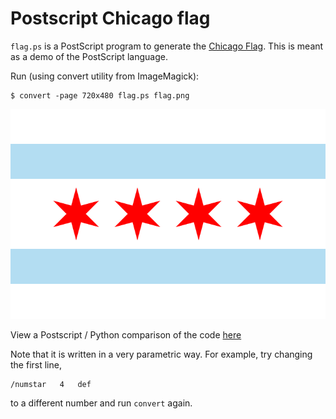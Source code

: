 # Postscript Chicago flag

`flag.ps` is a PostScript program to generate 
the [Chicago Flag](http://en.wikipedia.org/wiki/Flag_of_Chicago).
This is meant as a demo of the PostScript language.

Run (using convert utility from ImageMagick):

    $ convert -page 720x480 flag.ps flag.png

![flag](https://raw.githubusercontent.com/kts/ps-chicago-flag/master/flag.png)

View a Postscript / Python comparison of the code
[here](https://raw.githubusercontent.com/kts/ps-chicago-flag/master/translated.html)

Note that it is written in a very parametric way. For example,
try changing the first line,

    /numstar   4   def

to a different number and run `convert` again.
